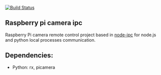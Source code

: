 [![Build Status](https://travis-ci.org/Pavel-Durov/rp-cam-ipc.svg?branch=master)](https://travis-ci.org/Pavel-Durov/rp-cam-ipc)

## Raspberry pi camera ipc

Raspberry Pi camera remote control project based in [node-ipc](https://www.npmjs.com/package/node-ipc) for node.js and python local processes communication.


## Dependencies:
+ Python: rx, picamera
